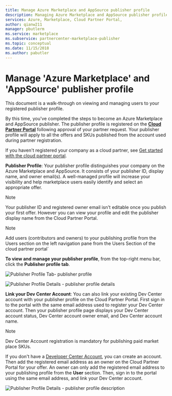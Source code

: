 ```yaml
---
title: Manage Azure Marketplace and AppSource publisher profile
description: Managing Azure Marketplace and AppSource publisher profile
services: Azure, Marketplace, Cloud Partner Portal, 
author: qianw211
manager: pbutlerm  
ms.service: marketplace
ms.subservice: partnercenter-marketplace-publisher
ms.topic: conceptual
ms.date: 11/15/2018
ms.author: pabutler
---
```


# Manage 'Azure Marketplace' and 'AppSource' publisher profile

This document is a walk-through on viewing and managing users to your
registered publisher profile.

By this time, you've completed the steps to become an Azure
Marketplace and AppSource publisher. The publisher profile is registered
on the **[Cloud Partner Portal](https://cloudpartner.azure.com/)**
following approval of your partner request. Your publisher profile will
apply to all the offers and SKUs published from the account used during
partner registration.

If you haven't registered your company as a cloud partner, see [Get started with the cloud partner portal](https://docs.microsoft.com/azure/marketplace/cloud-partner-portal-orig/cloud-partner-portal-getting-started-with-the-cloud-partner-portal).

**Publisher Profile**: Your publisher profile distinguishes your company
on the Azure Marketplace and AppSource. It consists of your publisher
ID, display name, and owner email(s). A well-managed profile will
increase your visibility and help marketplace users easily identify and
select an appropriate offer.

> [!NOTE]
> Your publisher ID and registered owner email isn't editable once you publish your first offer. However you can view your profile and edit the publisher display name from the Cloud Partner Portal.

<!-- Dummy comment added to suppress MD linter warning -->

> [!NOTE]
> Add users (contributors and owners) to your publishing profile from the Users section on the left navigation pane from the Users Section of the cloud partner portal`

**To view and manage your publisher profile**, from the top-right menu
bar, click the **Publisher profile tab**.

![Publisher Profile
Tab- publisher profile](./media/cloud-partner-portal-how-to-manage-publisher-profile/publisherprofilenew.png)

![Publisher Profile
Details - publisher profile details](./media/cloud-partner-portal-how-to-manage-publisher-profile/publisherprofiledetails.png)

**Link your Dev Center Account**: You can also link your existing Dev
Center account with your publisher profile on the Cloud Partner Portal.
First sign in to the portal with the same email address used to register
your Dev Center account. Then your publisher profile page displays your Dev Center account status, Dev Center account owner email, and Dev Center account name.

>[!NOTE]
>Dev Center Account registration is mandatory for publishing paid market place SKUs.

If you don't have a [Developer Center Account](./cloud-partner-portal-dev-center-accounts-registration.md),
you can create an account. Then add the registered email address as an
owner on the Cloud Partner Portal for your offer. An owner can only add
the registered email address to your publishing profile from the
**User** section. Then, sign in to the portal using the same email
address, and link your Dev Center account.

![Publisher Profile
Details - publisher profile description](./media/cloud-partner-portal-how-to-manage-publisher-profile/publisherprofiledescription.png)
